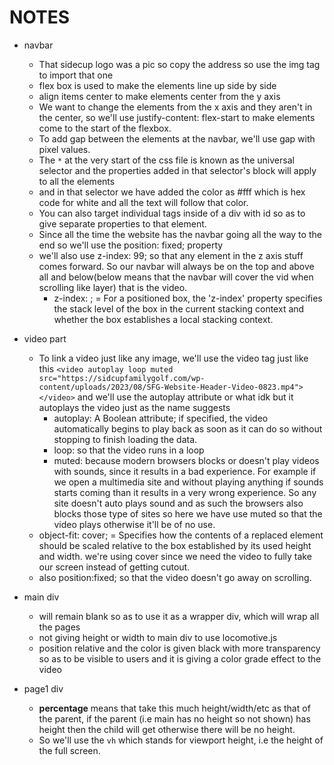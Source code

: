 # NOTES

- navbar
  - That sidecup logo was a pic so copy the address so use the img tag to import that one
  - flex box is used to make the elements line up side by side
  - align items center to make elements center from the y axis
  - We want to change the elements from the x axis and they aren't in the center, so we'll use justify-content: flex-start to make elements come to the start of the flexbox.
  - To add gap between the elements at the navbar, we'll use gap with pixel values.
  - The `*` at the very start of the css file is known as the universal selector and the properties added in that selector's block will apply to all the elements
  - and in that selector we have added the color as #fff which is hex code for white and all the text will follow that color.
  - You can also target individual tags inside of a div with id so as to give separate properties to that element.
  - Since all the time the website has the navbar going all the way to the end so we'll use the position: fixed; property
  - we'll also use z-index: 99; so that any element in the z axis stuff comes forward. So our navbar will always be on the top and above all and below(below means that the navbar will cover the vid when scrolling like layer) that is the video.
    - z-index: ; = For a positioned box, the 'z-index' property specifies the stack level of the box in the current stacking context and whether the box establishes a local stacking context.

- video part
  - To link a video just like any image, we'll use the video tag just like this `<video autoplay loop muted src="https://sidcupfamilygolf.com/wp-content/uploads/2023/08/SFG-Website-Header-Video-0823.mp4"></video>` and we'll use the autoplay attribute or what idk but it autoplays the video just as the name suggests
    - autoplay: A Boolean attribute; if specified, the video automatically begins to play back as soon as it can do so without stopping to finish loading the data.
    - loop: so that the video runs in a loop
    - muted: because modern browsers blocks or doesn't play videos with sounds, since it results in a bad experience. For example if we open a multimedia site and without playing anything if sounds starts coming than it results in a very wrong experience. So any site doesn't auto plays sound and as such the browsers also blocks those type of sites so here we have use muted so that the video plays otherwise it'll be of no use.
  - object-fit: cover; = Specifies how the contents of a replaced element should be scaled relative to the box established by its used height and width. we're using cover since we need the video to fully take our screen instead of getting cutout.
  - also position:fixed; so that the video doesn't go away on scrolling.

- main div
  - will remain blank so as to use it as a wrapper div, which will wrap all the pages
  - not giving height or width to main div to use locomotive.js
  - position relative and the color is given black with more transparency so as to be visible to users and it is giving a color grade effect to the video

- page1 div
  - **percentage** means that take this much height/width/etc as that of the parent, if the parent (i.e main has no height so not shown) has height then the child will get otherwise there will be no height.
  - So we'll use the `vh` which stands for viewport height, i.e the height of the full screen.
